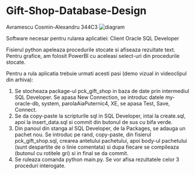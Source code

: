 # Gift-Shop-Database-Design
Avramescu Cosmin-Alexandru 344C3
![diagram](https://i.imgur.com/wBDVjf7.png)

Software necesar pentru rularea aplicatiei:
Client Oracle
SQL Developer

Fisierul python apeleaza procedurile stocate si afiseaza rezultate text. Pentru grafice, am folosit PowerBI cu aceleasi select-uri din procedurile stocate.

Pentru a rula aplicatia trebuie urmati acesti pasi (demo vizual in videoclipul din arhiva):
1. Se stocheaza package-ul pck_gift_shop in baza de date prin intermediul SQL Developer. Se apasa New Connection, se introduc datele
my-oracle-db, system, parolaAiaPuternic4, XE, se apasa Test, Save, Connect.
2. Se da copy-paste la scripturile sql in SQL Developer, intai la create.sql, apoi la insert_data.sql si commit din butonul de sus cu bifa verde.
3. Din panoul din stanga al SQL Developer, de la Packages, se adauga un pachet nou. Se introduc pe rand, copy-paste, din fisierul pck_gift_shop.sql, crearea antetului pachetului, apoi body-ul pachetului (sunt despartite de o linie comentata) si dupa fiecare se compileaza (butonul cu rotitele gri) si in final se da commit.
4. Se ruleaza comanda python main.py. Se vor afisa rezultatele celor 3 proceduri interogate.